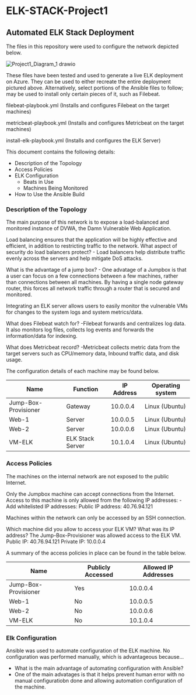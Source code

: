 # ELK-STACK-Project1
## Automated ELK Stack Deployment

The files in this repository were used to configure the network depicted below.

![Project1_Diagram_1 drawio](https://user-images.githubusercontent.com/85567847/133757383-390f1a84-1f1b-4671-a770-6ddf4c65e2d2.png)

These files have been tested and used to generate a live ELK deployment on Azure. They can be used to either recreate the entire deployment pictured above. Alternatively, select portions of the Ansible files to follow; may be used to install only certain pieces of it, such as Filebeat.

filebeat-playbook.yml (Installs and configures Filebeat on the target machines)

metricbeat-playbook.yml (Installs and configures Metricbeat on the target machines)

install-elk-playbook.yml (Installs and configures the ELK Server)


This document contains the following details:
- Description of the Topology
- Access Policies
- ELK Configuration
  - Beats in Use
  - Machines Being Monitored
- How to Use the Ansible Build


### Description of the Topology

The main purpose of this network is to expose a load-balanced and monitored instance of DVWA, the Damn Vulnerable Web Application.

Load balancing ensures that the application will be highly effective and efficient, in addition to restricting traffic to the network.
What aspect of security do load balancers protect? 
		- Load balancers help distribute traffic evenly across the servers and help mitigate DoS attacks.

What is the advantage of a jump box?
		- One advatage of a Jumpbox is that a user can focus on a few connections between a few machines, rather than connections between all machines. By having a single node gateway router, this forces all network traffic through a router that is secured and monitored.

Integrating an ELK server allows users to easily monitor the vulnerable VMs for changes to the system logs and system metrics/data.

What does Filebeat watch for?
		-Filebeat forwards and centralizes log data. It also monitors log files, collects log events and forwards the information/data for indexing.
	
What does Metricbeat record?
		-Metricbeat collects metric data from the target servers such as CPU/memory data, 
	Inbound traffic data, and disk usage.

The configuration details of each machine may be found below.

| Name                 | Function         | IP Address | Operating system |
|----------------------|------------------|------------|------------------|
| Jump-Box-Provisioner | Gateway          | 10.0.0.4   | Linux (Ubuntu)   |
| Web-1                | Server           | 10.0.0.5   | Linux (Ubuntu)   |
| Web-2                | Server           | 10.0.0.6   | Linux (Ubuntu)   |
| VM-ELK               | ELK Stack Server | 10.1.0.4   | Linux (Ubuntu)   |

### Access Policies

The machines on the internal network are not exposed to the public Internet. 

Only the Jumpbox machine can accept connections from the Internet. Access to this machine is only allowed from the following IP addresses:
-Add whitelisted IP addresses: Public IP address: 40.76.94.121

Machines within the network can only be accessed by an SSH connection.

Which machine did you allow to access your ELK VM? What was its IP address?
The Jump-Box-Provisioner was allowed access to the ELK VM.
Public IP: 40.76.94.121
Private IP: 10.0.0.4

A summary of the access policies in place can be found in the table below.

| Name                 | Publicly Accessed | Allowed IP Addresses |
|----------------------|-------------------|----------------------|
| Jump-Box-Provisioner | Yes               | 10.0.0.4             |
| Web-1                | No                | 10.0.0.5             |
| Web-2                | No                | 10.0.0.6             |
| VM-ELK               | No                | 10.1.0.4             |

### Elk Configuration

Ansible was used to automate configuration of the ELK machine. No configuration was performed manually, which is advantageous because...
- What is the main advantage of automating configuration with Ansible?
 - One of the main advatages is that it helps prevent human error with no manual configuratiobn done and allowing automation configuration of the machine.  

